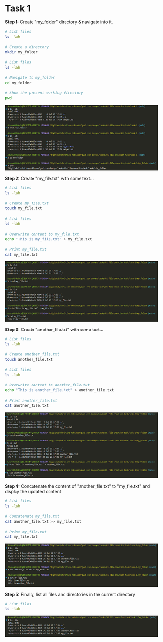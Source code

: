 # Task 1

**Step 1:** Create "my_folder" directory &amp; navigate into it.

```bash
# List files
ls -lah

# Create a directory
mkdir my_folder

# List files
ls -lah

# Navigate to my_folder
cd my_folder

# Show the present working directory
pwd
```

![Output 1](./output01.PNG)

**Step 2:** Create "my_file.txt" with some text...

```bash
# List files
ls -lah

# Create my_file.txt
touch my_file.txt

# List files
ls -lah

# Overwrite content to my_file.txt
echo "This is my_file.txt" > my_file.txt

# Print my_file.txt
cat my_file.txt
```

![Output 2](./output02.PNG)

**Step 3:** Create "another_file.txt" with some text...

```bash
# List files
ls -lah

# Create another_file.txt
touch another_file.txt

# List files
ls -lah

# Overwrite content to another_file.txt
echo "This is another_file.txt" > another_file.txt

# Print another_file.txt
cat another_file.txt
```

![Output 3](./output03.PNG)

**Step 4:** Concatenate the content of "another_file.txt" to "my_file.txt" and display the updated content

```bash
# List files
ls -lah

# Concatenate my_file.txt
cat another_file.txt >> my_file.txt

# Print my_file.txt
cat my_file.txt
```

![Output 4](./output04.PNG)

**Step 5:** Finally, list all files and directories in the current directory

```bash
# List files
ls -lah
```

![Output 5](./output05.PNG)
